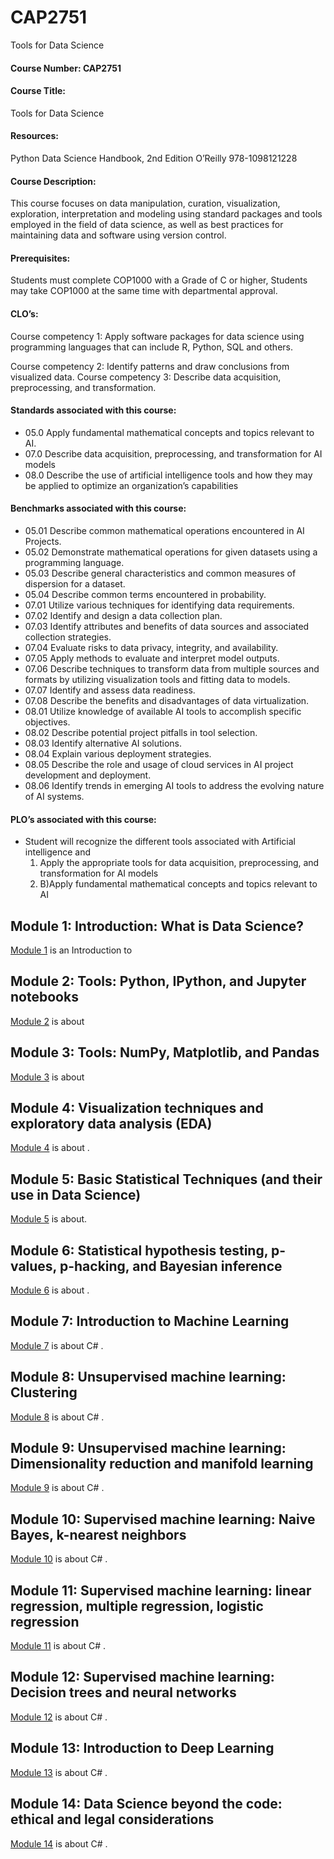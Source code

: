 # CAP2751
Tools for Data Science

#### Course Number: CAP2751

#### Course Title: 
   Tools for Data Science

#### Resources:

   Python Data Science Handbook, 2nd Edition  O’Reilly  978-1098121228

#### Course Description: 
   This course focuses on data manipulation, curation, visualization, exploration, interpretation and modeling using standard packages and tools employed in the field of data science, as well as best practices for maintaining data and software using version control.

#### Prerequisites: 
   Students must complete COP1000 with a Grade of C or higher, Students may take COP1000 at the same time with departmental approval.

#### CLO’s:

   Course competency 1: Apply software packages for data science using programming languages that can include R, Python, SQL and others. 

   Course competency 2: Identify patterns and draw conclusions from visualized data. Course competency 3: Describe data acquisition, preprocessing, and transformation.

#### Standards associated with this course:

 * 05.0	Apply fundamental mathematical concepts and topics relevant to AI.
 * 07.0	Describe data acquisition, preprocessing, and transformation for AI models
 * 08.0	Describe the use of artificial intelligence tools and how they may be applied to optimize an organization’s capabilities
#### Benchmarks associated with this course:
 * 05.01	Describe common mathematical operations encountered in AI Projects. 
 * 05.02	Demonstrate mathematical operations for given datasets using a programming language. 
 * 05.03	Describe general characteristics and common measures of dispersion for a dataset. 
 * 05.04	Describe common terms encountered in probability.
 * 07.01	Utilize various techniques for identifying data requirements. 
 * 07.02	Identify and design a data collection plan. 
 * 07.03	Identify attributes and benefits of data sources and associated collection strategies. 
 * 07.04	Evaluate risks to data privacy, integrity, and availability. 
 * 07.05	Apply methods to evaluate and interpret model outputs. 
 * 07.06	Describe techniques to transform data from multiple sources and formats by utilizing visualization tools and fitting data to models.
 * 07.07	Identify and assess data readiness. 
 * 07.08	Describe the benefits and disadvantages of data virtualization.
 * 08.01	Utilize knowledge of available AI tools to accomplish specific objectives.
 * 08.02	Describe potential project pitfalls in tool selection.
 * 08.03	Identify alternative AI solutions.
 * 08.04	Explain various deployment strategies.
 * 08.05	Describe the role and usage of cloud services in AI project development and deployment. 
 * 08.06	Identify trends in emerging AI tools to address the evolving nature of AI systems.

#### PLO’s associated with this course:

 * Student will recognize the different tools associated with Artificial intelligence and 
   1. Apply the appropriate tools for data acquisition, preprocessing, and transformation for AI models 
   1. B)Apply fundamental mathematical concepts and topics relevant to AI


## Module 1: Introduction: What is Data Science?
[Module 1](./Module_1/README.md) is an Introduction to 

## Module 2: Tools: Python, IPython, and Jupyter notebooks
[Module 2](./Module_2/README.md) is about

## Module 3: Tools: NumPy, Matplotlib, and Pandas
[Module 3](./Module_3/README.md) is about 

## Module 4: Visualization techniques and exploratory data analysis (EDA)
[Module 4](./Module_4/README.md) is about .

## Module 5: Basic Statistical Techniques (and their use in Data Science)
[Module 5](./Module_5/README.md) is about.

## Module 6: Statistical hypothesis testing, p-values, p-hacking, and Bayesian inference
[Module 6](./Module_6/README.md) is about .

## Module 7: Introduction to Machine Learning
[Module 7](./Module_7/README.md) is about C# .

## Module 8: Unsupervised machine learning: Clustering
[Module 8](./Module_8/README.md) is about C# .

## Module 9: Unsupervised machine learning: Dimensionality reduction and manifold learning
[Module 9](./Module_9/README.md) is about C# .

## Module 10: Supervised machine learning: Naive Bayes, k-nearest neighbors
[Module 10](./Module_10/README.md) is about C# .

## Module 11: Supervised machine learning: linear regression, multiple regression, logistic regression
[Module 11](./Module_11/README.md) is about C# .

## Module 12: Supervised machine learning: Decision trees and neural networks
[Module 12](./Module_12/README.md) is about C# .

## Module 13: Introduction to Deep Learning
[Module 13](./Module_13/README.md) is about C# .

## Module 14: Data Science beyond the code: ethical and legal considerations
[Module 14](./Module_14/README.md) is about C# .
